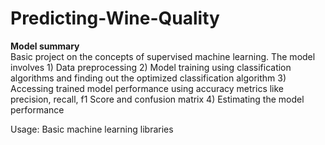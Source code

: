 # Predicting-Wine-Quality
**Model summary** <br />
Basic project on the concepts of supervised machine learning. The model involves 1) Data preprocessing 2) Model training using classification algorithms and finding out the optimized classification algorithm 3) Accessing trained model performance using accuracy metrics like precision, recall, f1 Score and confusion matrix 4) Estimating the model performance 


Usage: Basic machine learning libraries 
